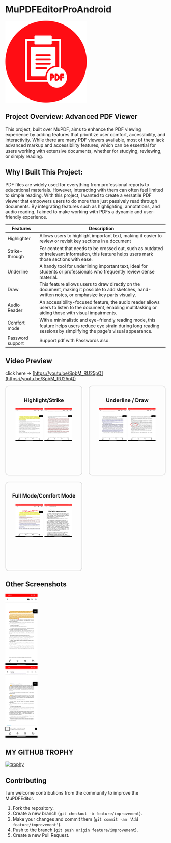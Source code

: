 <h1> MuPDFEditorProAndroid</h1>

![MuPDFEditorProAndroid Logo](https://github.com/rameshvoltella/MuPDFEditorProAndroid/blob/master/app/src/main/res/drawable/pdffile.png?raw=true)

## Project Overview: Advanced PDF Viewer

This project, built over MuPDF, aims to enhance the PDF viewing experience by adding features that prioritize user comfort, accessibility, and interactivity. While there are many PDF viewers available, most of them lack advanced markup and accessibility features, which can be essential for users working with extensive documents, whether for studying, reviewing, or simply reading.
## Why I Built This Project:

PDF files are widely used for everything from professional reports to educational materials. However, interacting with them can often feel limited to simple reading. With this project, I wanted to create a versatile PDF viewer that empowers users to do more than just passively read through documents. By integrating features such as highlighting, annotations, and audio reading, I aimed to make working with PDFs a dynamic and user-friendly experience.



| Features         | Description                                                                                                                                                             |
|------------------|-------------------------------------------------------------------------------------------------------------------------------------------------------------------------|
| Highlighter      | Allows users to highlight important text, making it easier to review or revisit key sections in a document                                                              |
| Strike-through   | For content that needs to be crossed out, such as outdated or irrelevant information, this feature helps users mark those sections with ease.                           |
| Underline        | A handy tool for underlining important text, ideal for students or professionals who frequently review dense material.                                                  |
| Draw             | This feature allows users to draw directly on the document, making it possible to add sketches, hand-written notes, or emphasize key parts visually.                    |
| Audio Reader     | An accessibility-focused feature, the audio reader allows users to listen to the document, enabling multitasking or aiding those with visual impairments.               |
| Comfort mode     | With a minimalistic and eye-friendly reading mode, this feature helps users reduce eye strain during long reading sessions by simplifying the page's visual appearance. |
| Password support | Support pdf with Passwords also.                                                                                                                                        |

## Video Preview

click here -> [https://youtu.be/SpbM_RU25pQ](https://youtu.be/SpbM_RU25pQ)


<div style="display: grid; grid-template-columns: repeat(2, 1fr); gap: 20px;">
    <div style="text-align: center; border: 2px solid #ddd; padding: 10px; border-radius: 10px;">
        <h3>Highlight/Strike</h3>
        <img src="https://github.com/rameshvoltella/MuPDFEditorProAndroid/blob/beta/mu/Screenshot_20241001_194545.jpg" alt="Highlight" style="width: 40%; height: 40%;">
        <img src="https://github.com/rameshvoltella/MuPDFEditorProAndroid/blob/beta/mu/Screenshot_20241001_194602.jpg" alt="Strike" style="width: 40%; height: 40%;">
    </div>
    <div style="text-align: center; border: 2px solid #ddd; padding: 10px; border-radius: 10px;">
        <h3>Underline / Draw</h3>
        <img src="https://github.com/rameshvoltella/MuPDFEditorProAndroid/blob/beta/mu/Screenshot_20241001_194616.jpg" alt="Underline" style="width: 40%; height: 40%;">
        <img src="https://github.com/rameshvoltella/MuPDFEditorProAndroid/blob/beta/mu/Screenshot_20241001_194628.jpg" alt="Draw" style="width: 40%; height: 40%;">
    </div>
    <div style="text-align: center; border: 2px solid #ddd; padding: 10px; border-radius: 10px;">
        <h3>Full Mode/Comfort Mode</h3>
        <img src="https://github.com/rameshvoltella/MuPDFEditorProAndroid/blob/beta/mu/Screenshot_20241001_194710.jpg" alt="fullmode" style="width: 40%; height: 40%;">
        <img src="https://github.com/rameshvoltella/MuPDFEditorProAndroid/blob/beta/mu/Screenshot_20241001_194948.jpg" alt="comfort" style="width: 40%; height: 40%;">
    </div>
</div>

## Other Screenshots

<img src="https://github.com/rameshvoltella/MuPDFEditorProAndroid/blob/beta/mu/Screenshot_20241001_194533.jpg" width="20%"><br/>
<img src="https://github.com/rameshvoltella/MuPDFEditorProAndroid/blob/beta/mu/Screenshot_20241001_195011.jpg" width="20%">

## MY GITHUB TROPHY

[![trophy](https://github-profile-trophy.vercel.app/?username=rameshvoltella)](https://github.com/ryo-ma/github-profile-trophy)

## Contributing

I am welcome contributions from the community to improve the MuPDFEditor.

1. Fork the repository.
2. Create a new branch (`git checkout -b feature/improvement`).
3. Make your changes and commit them (`git commit -am 'Add feature/improvement'`).
4. Push to the branch (`git push origin feature/improvement`).
5. Create a new Pull Request.
